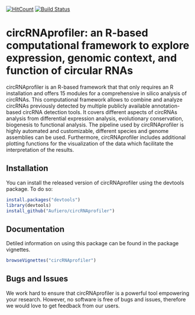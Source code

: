 
<!-- README.md is generated from README.Rmd. Please edit that file -->
[![HitCount](http://hits.dwyl.io/Aufiero/circRNAprofiler.svg)](http://hits.dwyl.io/Aufiero/circRNAprofiler) [![Build Status](https://travis-ci.org/%7BAufiero%7D/%7BcircRNAprofiler%7D.png?branch=master)](https://travis-ci.org/%7BAufiero%7D/%7BcircRNAprofiler%7D)

circRNAprofiler: an R-based computational framework to explore expression, genomic context, and function of circular RNAs
=========================================================================================================================

circRNAprofiler is an R-based framework that that only requires an R installation and offers 15 modules for a comprehensive in silico analysis of circRNAs. This computational framework allows to combine and analyze circRNAs previously detected by multiple publicly available annotation-based circRNA detection tools. It covers different aspects of circRNAs analysis from differential expression analysis, evolutionary conservation, biogenesis to functional analysis.
The pipeline used by circRNAprofiler is highly automated and customizable, different species and genome assemblies can be used. Furthermore, circRNAprofiler includes additional plotting functions for the visualization of the data which facilitate the interpretation of the results.

Installation
------------

You can install the released version of circRNAprofiler using the devtools package. To do so:

``` r
install.packages("devtools")
library(devtools)
install_github("Aufiero/circRNAprofiler")
```

Documentation
-------------

Detiled information on using this package can be found in the package vignettes.

``` r
browseVignettes("circRNAprofiler")
```

Bugs and Issues
---------------

We work hard to ensure that circRNAprofiler is a powerful tool empowering your research. However, no software is free of bugs and issues, therefore we would love to get feedback from our users.

